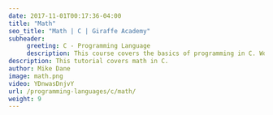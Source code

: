 ```yaml
---
date: 2017-11-01T00:17:36-04:00
title: "Math"
seo_title: "Math | C | Giraffe Academy"
subheader:
     greeting: C - Programming Language
     description: This course covers the basics of programming in C. Work your way through the videos and we'll teach you everything you need to know to start your programming journey!
description: This tutorial covers math in C.
author: Mike Dane
image: math.png
video: YDnwasDnjvY
url: /programming-languages/c/math/
weight: 9
---
```

